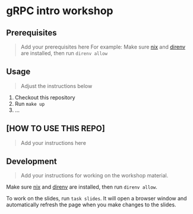 # gRPC intro workshop

## Prerequisites

> Add your prerequisites here
> For example: Make sure [nix](https://nixos.org) and [direnv](https://direnv.net) are installed, then run `direnv allow`


## Usage

> Adjust the instructions below

1. Checkout this repository
1. Run `make up`
1. ...


## [HOW TO USE THIS REPO]

> Add your instructions here


## Development

> Add your instructions for working on the workshop material.

Make sure [nix](https://nixos.org) and [direnv](https://direnv.net) are installed, then run `direnv allow`.

To work on the slides, run `task slides`.
It will open a browser window and automatically refresh the page when you make changes to the slides.
